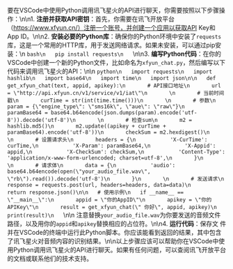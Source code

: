 要在VSCode中使用Python调用讯飞星火的API进行聊天，你需要按照以下步骤操作：\n\n1. 
**注册并获取API密钥**：首先，你需要在讯飞开放平台（https://www.xfyun.cn/）注册一个账号，并创建一个应用以获取API Key和App ID。\n\n2. 
**安装必要的Python库**：确保你的Python环境中安装了`requests`库，这是一个常用的HTTP库，用于发送网络请求。如果未安装，可以通过pip安装：\n   ```bash\n   pip install requests\n   ```\n\n3. 
**编写Python代码**：在你的VSCode中创建一个新的Python文件，比如命名为`xfyun_chat.py`，然后编写以下代码来调用讯飞星火的API：\n\n   ```python\n   import requests\n   import hashlib\n   import base64\n   import time\n   import json\n\n   def get_xfyun_chat(text, appid, apikey):\n       # API接口地址\n       url = \"http://api.xfyun.cn/v1/service/v1/iat\"\n       \n       # 当前时间戳\n       curTime = str(int(time.time()))\n       \n       # 参数\n       param = {\"engine_type\": \"sms16k\", \"aue\": \"raw\"}\n       paramBase64 = base64.b64encode(json.dumps(param).encode('utf-8')).decode('utf-8')\n       \n       # 检查sum\n       m2 = hashlib.md5()\n       m2.update((apikey + curTime + paramBase64).encode('utf-8'))\n       checkSum = m2.hexdigest()\n       \n       # 设置请求头\n       headers = {\n           'X-CurTime': curTime,\n           'X-Param': paramBase64,\n           'X-Appid': appid,\n           'X-CheckSum': checkSum,\n           'Content-Type': 'application/x-www-form-urlencoded; charset=utf-8',\n       }\n       \n       # 请求体\n       data = {\n           'audio': base64.b64encode(open(\"your_audio_file.wav\", \"rb\").read()).decode('utf-8')\n       }\n       \n       # 发送请求\n       response = requests.post(url, headers=headers, data=data)\n       return response.json()\n\n   # 使用示例\n   if __name__ == \"__main__\":\n       appid = \"你的AppID\"\n       apikey = \"你的APIKey\"\n       result = get_xfyun_chat(\" 你好\", appid, apikey)\n       print(result)\n   ```\n\n   注意替换`your_audio_file.wav`为你要发送的音频文件路径，以及用你的`appid`和`apikey`替换相应的占位符。\n\n4. 
**运行代码**：保存文 件并在VSCode的终端中运行此Python脚本。你应该能看到返回的结果，其中包含了讯飞星火对音频内容的识别结果。\n\n以上步骤应该可以帮助你在VSCode中使用Python调用讯飞星火的API进行聊天。如果有任何问题，可以查阅讯飞开放平台的文档或联系他们的技术支持。
